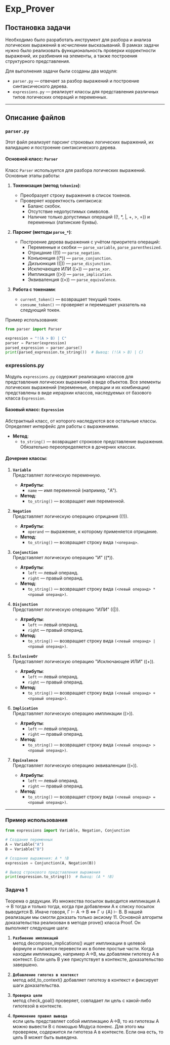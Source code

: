 # Exp_Prover



## Постановка задачи

Необходимо было разработать инструмент для разбора и анализа логических выражений в исчислении высказываний. В рамках задачи нужно было реализовать функциональность проверки корректности выражений, их разбиения на элементы, а также построения структурного представления.

Для выполнения задачи были созданы два модуля:
- `parser.py` — отвечает за разбор выражений и построение синтаксического дерева.
- `expressions.py` — реализует классы для представления различных типов логических операций и переменных.


---

## Описание файлов

### `parser.py`

Этот файл реализует парсинг строковых логических выражений, их валидацию и построение синтаксического дерева. 

#### Основной класс: `Parser`

Класс `Parser` используется для разбора логических выражений. Основные этапы работы:

1. **Токенизация (метод `tokenize`)**:
   - Преобразует строку выражения в список токенов.
   - Проверяет корректность синтаксиса:
     - Баланс скобок.
     - Отсутствие недопустимых символов.
     - Наличие только допустимых операций (\(!, *, |, +, >, =\)) и переменных (латинские буквы).

2. **Парсинг (методы `parse_*`)**:
   - Построение дерева выражения с учётом приоритета операций:
     - Переменные и скобки — `parse_variable`, `parse_parenthesized`.
     - Отрицание (\(!\)) — `parse_negation`.
     - Конъюнкция (\(*\)) — `parse_conjunction`.
     - Дизъюнкция (\(|\)) — `parse_disjunction`.
     - Исключающее ИЛИ (\(+\)) — `parse_xor`.
     - Импликация (\(>\)) — `parse_implication`.
     - Эквиваленция (\(=\)) — `parse_equivalence`.

3. **Работа с токенами**:
   - `current_token()` — возвращает текущий токен.
   - `consume_token()` — проверяет и перемещает указатель на следующий токен.

Пример использования:
```python
from parser import Parser

expression = "!(A > B) | C"
parser = Parser(expression)
parsed_expression = parser.parse()
print(parsed_expression.to_string())  # Вывод: (!(A > B) | C)
```


### expressions.py

Модуль `expressions.py` содержит реализацию классов для представления логических выражений в виде объектов. Все элементы логических выражений (переменные, операции и их комбинации) представлены в виде иерархии классов, наследуемых от базового класса `Expression`.

#### Базовый класс: `Expression`

Абстрактный класс, от которого наследуются все остальные классы. Определяет интерфейс для работы с выражениями.

- **Метод**:
  - `to_string()` — возвращает строковое представление выражения. Обязательно переопределяется в дочерних классах.

#### Дочерние классы:

1. **`Variable`**  
   Представляет логическую переменную.  

   - **Атрибуты**:
     - `name` — имя переменной (например, "A").  
   - **Метод**:
     - `to_string()` — возвращает имя переменной.

2. **`Negation`**  
   Представляет логическую операцию отрицания (\(!\)).  

   - **Атрибуты**:
     - `operand` — выражение, к которому применяется отрицание.  
   - **Метод**:
     - `to_string()` — возвращает строку вида `!<операнд>`.

3. **`Conjunction`**  
   Представляет логическую операцию "И" (\(*\)).  

   - **Атрибуты**:
     - `left` — левый операнд.  
     - `right` — правый операнд.  
   - **Метод**:
     - `to_string()` — возвращает строку вида `(<левый операнд> * <правый операнд>)`.

4. **`Disjunction`**  
   Представляет логическую операцию "ИЛИ" (\(|\)).  

   - **Атрибуты**:
     - `left` — левый операнд.  
     - `right` — правый операнд.  
   - **Метод**:
     - `to_string()` — возвращает строку вида `(<левый операнд> | <правый операнд>)`.

5. **`ExclusiveOr`**  
   Представляет логическую операцию "Исключающее ИЛИ" (\(+\)).  

   - **Атрибуты**:
     - `left` — левый операнд.  
     - `right` — правый операнд.  
   - **Метод**:
     - `to_string()` — возвращает строку вида `(<левый операнд> + <правый операнд>)`.

6. **`Implication`**  
   Представляет логическую операцию импликации (\(>\)).  

   - **Атрибуты**:
     - `left` — левый операнд.  
     - `right` — правый операнд.  
   - **Метод**:
     - `to_string()` — возвращает строку вида `(<левый операнд> > <правый операнд>)`.

7. **`Equivalence`**  
   Представляет логическую операцию эквиваленции (\(=\)).  

   - **Атрибуты**:
     - `left` — левый операнд.  
     - `right` — правый операнд.  
   - **Метод**:
     - `to_string()` — возвращает строку вида `(<левый операнд> = <правый операнд>)`.

---

### Пример использования

```python
from expressions import Variable, Negation, Conjunction

# Создание переменных
A = Variable("A")
B = Variable("B")

# Создание выражения: A * !B
expression = Conjunction(A, Negation(B))

# Вывод строкового представления выражения
print(expression.to_string())  # Вывод: (A * !B)
```
### Задача 1

Теорема о дедукции. Из множества посылок выводится импликация A → B
тогда и только тогда, когда при добавлении A к списку посылок выводится B. Иначе
говоря, Γ ⊢ A → B ⇔ Γ ∪ {A} ⊢ B. В нашей реализации мы смогли доказать только аксиому 11.
Основной алгоритм доказательства реализован в методе prove() класса Proof. Он выполняет следующие шаги:

1. **`Разбиение импликаций`**  
   метод decompose_implications() ищет импликации в целевой формуле и пытается перевести их в более простые части. Когда находим импликацию, например A→B, мы добавляем гипотезу A в контекст. Если цель B уже присутствует в контексте, доказательство завершено.

2. **`Добавление гипотез в контекст`**  
   метод add_to_context() добавляет гипотезу в контекст и фиксирует шаги доказательства.

3. **`Проверка цели`**  
   метод check_goal() проверяет, совпадает ли цель с какой-либо гипотезой в контексте.

4. **`Применение правил вывода`**  
   если цель представляет собой импликацию A→B, то из гипотезы A можно вывести B с помощью Модуса поненс. Для этого мы проверяем, содержится ли гипотеза A в контексте. Если она есть, то цель B может быть выведена.
